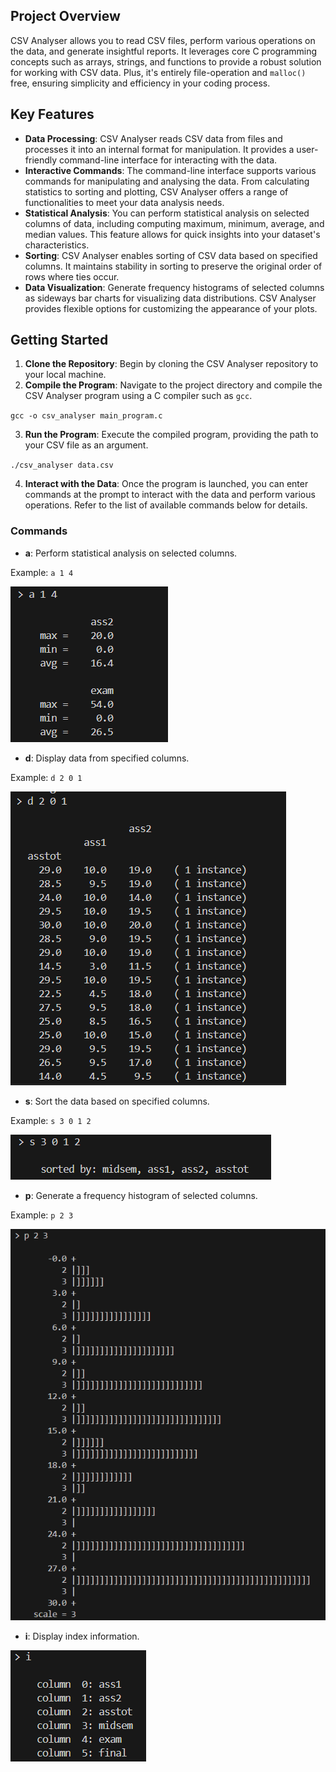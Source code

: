 ## Project Overview

CSV Analyser allows you to read CSV files, perform various operations on the data, and generate insightful reports. It leverages core C programming concepts such as arrays, strings, and functions to provide a robust solution for working with CSV data. Plus, it's entirely file-operation and `malloc()` free, ensuring simplicity and efficiency in your coding process.

## Key Features

- **Data Processing**: CSV Analyser reads CSV data from files and processes it into an internal format for manipulation. It provides a user-friendly command-line interface for interacting with the data.
- **Interactive Commands**: The command-line interface supports various commands for manipulating and analysing the data. From calculating statistics to sorting and plotting, CSV Analyser offers a range of functionalities to meet your data analysis needs.
- **Statistical Analysis**: You can perform statistical analysis on selected columns of data, including computing maximum, minimum, average, and median values. This feature allows for quick insights into your dataset's characteristics.
- **Sorting**: CSV Analyser enables sorting of CSV data based on specified columns. It maintains stability in sorting to preserve the original order of rows where ties occur.
- **Data Visualization**: Generate frequency histograms of selected columns as sideways bar charts for visualizing data distributions. CSV Analyser provides flexible options for customizing the appearance of your plots.

## Getting Started
1. **Clone the Repository**: Begin by cloning the CSV Analyser repository to your local machine.
2. **Compile the Program**: Navigate to the project directory and compile the CSV Analyser program using a C compiler such as `gcc`.

`gcc -o csv_analyser main_program.c`

3. **Run the Program**: Execute the compiled program, providing the path to your CSV file as an argument.
   
`./csv_analyser data.csv`

4. **Interact with the Data**: Once the program is launched, you can enter commands at the prompt to interact with the data and perform various operations. Refer to the list of available commands below for details.

### Commands

- **a**: Perform statistical analysis on selected columns.

Example: `a 1 4`

!['a' command](https://github.com/AbrarS242/csv-analyser/blob/main/example_output/a_command.PNG)

- **d**: Display data from specified columns.

Example: `d 2 0 1`

!['d' command](https://github.com/AbrarS242/csv-analyser/blob/main/example_output/d_command.PNG)

- **s**: Sort the data based on specified columns.

Example: `s 3 0 1 2`

!['s' command](https://github.com/AbrarS242/csv-analyser/blob/main/example_output/s_command.PNG)

- **p**: Generate a frequency histogram of selected columns.

Example: `p 2 3`

!['p' command](https://github.com/AbrarS242/csv-analyser/blob/main/example_output/p_command.PNG)

- **i**: Display index information.

!['i' command](https://github.com/AbrarS242/csv-analyser/blob/main/example_output/i_command.PNG)
